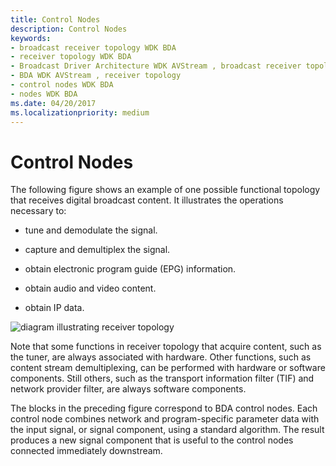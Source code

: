 ```yaml
---
title: Control Nodes
description: Control Nodes
keywords:
- broadcast receiver topology WDK BDA
- receiver topology WDK BDA
- Broadcast Driver Architecture WDK AVStream , broadcast receiver topology
- BDA WDK AVStream , receiver topology
- control nodes WDK BDA
- nodes WDK BDA
ms.date: 04/20/2017
ms.localizationpriority: medium
---
```


# Control Nodes





The following figure shows an example of one possible functional topology that receives digital broadcast content. It illustrates the operations necessary to:

-   tune and demodulate the signal.

-   capture and demultiplex the signal.

-   obtain electronic program guide (EPG) information.

-   obtain audio and video content.

-   obtain IP data.

![diagram illustrating receiver topology](images/rcvrtopl.png)

Note that some functions in receiver topology that acquire content, such as the tuner, are always associated with hardware. Other functions, such as content stream demultiplexing, can be performed with hardware or software components. Still others, such as the transport information filter (TIF) and network provider filter, are always software components.

The blocks in the preceding figure correspond to BDA control nodes. Each control node combines network and program-specific parameter data with the input signal, or signal component, using a standard algorithm. The result produces a new signal component that is useful to the control nodes connected immediately downstream.

 

 




